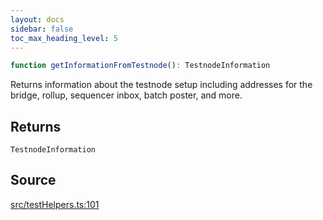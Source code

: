 ```yaml
---
layout: docs
sidebar: false
toc_max_heading_level: 5
---
```


```ts
function getInformationFromTestnode(): TestnodeInformation
```

Returns information about the testnode setup including addresses for the
bridge, rollup, sequencer inbox, batch poster, and more.

## Returns

`TestnodeInformation`

## Source

[src/testHelpers.ts:101](https://github.com/OffchainLabs/arbitrum-orbit-sdk/blob/9d5595a042e42f7d6b9af10a84816c98ea30f330/src/testHelpers.ts#L101)

